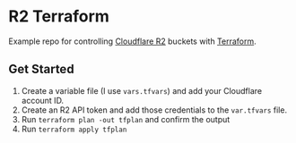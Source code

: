 # R2 Terraform

Example repo for controlling [Cloudflare R2](https://developers.cloudflare.com/r2) buckets with [Terraform](https://www.terraform.io/).

## Get Started

1. Create a variable file (I use `vars.tfvars`) and add your Cloudflare account ID.
2. Create an R2 API token and add those credentials to the `var.tfvars` file.
3. Run `terraform plan -out tfplan` and confirm the output
4. Run `terraform apply tfplan`
